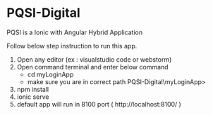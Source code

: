 # PQSI-Digital

PQSI is a Ionic with Angular Hybrid Application

Follow below step instruction to run this app.

1) Open any editor (ex : visualstudio code or webstorm)
2) Open command terminal and enter below command
   - cd myLoginApp
   - make sure you are in correct path PQSI-Digital\myLoginApp>
3) npm install
4) ionic serve
5) default app will run in 8100 port ( http://localhost:8100/ )
